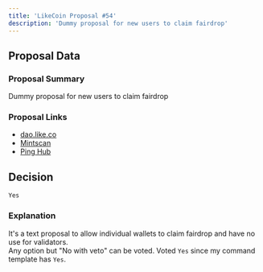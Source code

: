 ```yaml
---
title: 'LikeCoin Proposal #54'
description: 'Dummy proposal for new users to claim fairdrop'
---
```


## Proposal Data

### Proposal Summary
Dummy proposal for new users to claim fairdrop

### Proposal Links
- [dao.like.co](https://dao.like.co/proposals/54)
- [Mintscan](https://www.mintscan.io/likecoin/proposals/54)
- [Ping Hub](https://ping.pub/likecoin/gov/54)


## Decision
`Yes`

### Explanation
It's a text proposal to allow individual wallets to claim fairdrop and have no use for validators.  
Any option but "No with veto" can be voted. Voted `Yes` since my command template has `Yes`.  
